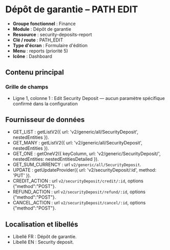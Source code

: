 # Dépôt de garantie – PATH EDIT

- **Groupe fonctionnel** : Finance
- **Module** : Dépôt de garantie
- **Ressource** : security-deposits-report
- **Clé / route** : PATH_EDIT
- **Type d'écran** : Formulaire d'édition
- **Menu** : reports (priorité 5)
- **Icône** : Dashboard

## Contenu principal
### Grille de champs
- Ligne 1, colonne 1 : Edit Security Deposit — aucun paramètre spécifique confirmé dans la configuration

## Fournisseur de données
- GET_LIST : getListV2({
  url: 'v2/generic/all/SecurityDeposit',
  nestedEntities
}).
- GET_MANY : getListV2({
  url: 'v2/generic/all/SecurityDeposit',
  nestedEntities
}).
- GET_ONE : getOneV2({
  keyColumn,
  url: 'v2/generic/SecurityDeposit/',
  nestedEntities: nestedEntitiesDetailed
}).
- GET_SUM_CURRENCY : url `v2/generic/all/SecurityDeposit`.
- UPDATE : getUpdateProvider({
  url: 'v2/securityDeposit/:id',
  method: 'PUT'
}).
- CREDIT_ACTION : url `v2/securityDeposit/credit/:id`, options {"method":"POST"}.
- REFUND_ACTION : url `v2/securityDeposit/refund/:id`, options {"method":"POST"}.
- CANCEL_ACTION : url `v2/securityDeposit/cancel/:id`, options {"method":"POST"}.

## Localisation et libellés
- Libellé FR : Dépôt de garantie.
- Libellé EN : Security deposit.